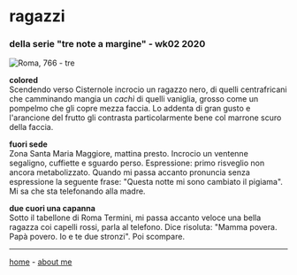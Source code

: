 # ragazzi   
### della serie "tre note a margine" - wk02 2020  

![](https://drive.google.com/uc?id=1SkrUGZZDpBMzLivyyx_sp3yB9EGG1jEn "Roma, 766 - tre")  

**colored**  
Scendendo verso Cisternole incrocio un ragazzo nero, di quelli centrafricani che camminando mangia un *cachì* di quelli vaniglia, grosso come un pompelmo che gli copre mezza faccia. Lo addenta di gran gusto e l'arancione del frutto gli contrasta particolarmente bene col marrone scuro della faccia.  

**fuori sede**  
Zona Santa Maria Maggiore, mattina presto. Incrocio un ventenne segaligno, cuffiette e sguardo perso. Espressione: primo risveglio non ancora metabolizzato. Quando mi passa accanto pronuncia senza espressione la seguente frase: "Questa notte mi sono cambiato il pigiama". Mi sa che sta telefonando alla madre.  

**due cuori una capanna**  
Sotto il tabellone di Roma Termini, mi passa accanto veloce una bella ragazza coi capelli rossi, parla al telefono. Dice risoluta: "Mamma povera. Papà povero. Io e te due stronzi". Poi scompare.  

---  
[home](/index.md) - [about me](/aboutme.md)

  